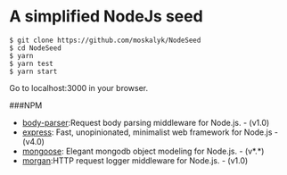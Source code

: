 # A simplified NodeJs seed
```
$ git clone https://github.com/moskalyk/NodeSeed
$ cd NodeSeed
$ yarn
$ yarn test
$ yarn start
```

Go to localhost:3000 in your browser.

###NPM
- [body-parser](https://github.com/expressjs/body-parser):Request body parsing middleware for Node.js. - (v1.0)
- [express](http://expressjs.com/): Fast, unopinionated, minimalist web framework for Node.js - (v4.0)
- [mongoose](http://mongoosejs.com/): Elegant mongodb object modeling for Node.js. - (v*.*)
- [morgan](https://github.com/expressjs/morgan):HTTP request logger middleware for Node.js. - (v1.0)
